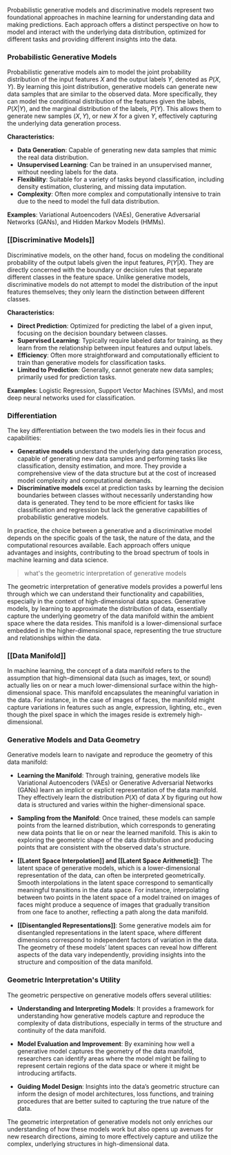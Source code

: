Probabilistic generative models and discriminative models represent two foundational approaches in machine learning for understanding data and making predictions. Each approach offers a distinct perspective on how to model and interact with the underlying data distribution, optimized for different tasks and providing different insights into the data.

### Probabilistic Generative Models

Probabilistic generative models aim to model the joint probability distribution of the input features $X$ and the output labels $Y$, denoted as $P(X, Y)$. By learning this joint distribution, generative models can generate new data samples that are similar to the observed data. More specifically, they can model the conditional distribution of the features given the labels, $P(X|Y)$, and the marginal distribution of the labels, $P(Y)$. This allows them to generate new samples $(X, Y)$, or new $X$ for a given $Y$, effectively capturing the underlying data generation process.

**Characteristics:**
- **Data Generation**: Capable of generating new data samples that mimic the real data distribution.
- **Unsupervised Learning**: Can be trained in an unsupervised manner, without needing labels for the data.
- **Flexibility**: Suitable for a variety of tasks beyond classification, including density estimation, clustering, and missing data imputation.
- **Complexity**: Often more complex and computationally intensive to train due to the need to model the full data distribution.

**Examples**: Variational Autoencoders (VAEs), Generative Adversarial Networks (GANs), and Hidden Markov Models (HMMs).

### [[Discriminative Models]]

Discriminative models, on the other hand, focus on modeling the conditional probability of the output labels given the input features, $P(Y|X)$. They are directly concerned with the boundary or decision rules that separate different classes in the feature space. Unlike generative models, discriminative models do not attempt to model the distribution of the input features themselves; they only learn the distinction between different classes.

**Characteristics:**
- **Direct Prediction**: Optimized for predicting the label of a given input, focusing on the decision boundary between classes.
- **Supervised Learning**: Typically require labeled data for training, as they learn from the relationship between input features and output labels.
- **Efficiency**: Often more straightforward and computationally efficient to train than generative models for classification tasks.
- **Limited to Prediction**: Generally, cannot generate new data samples; primarily used for prediction tasks.

**Examples**: Logistic Regression, Support Vector Machines (SVMs), and most deep neural networks used for classification.

### Differentiation

The key differentiation between the two models lies in their focus and capabilities:
- **Generative models** understand the underlying data generation process, capable of generating new data samples and performing tasks like classification, density estimation, and more. They provide a comprehensive view of the data structure but at the cost of increased model complexity and computational demands.
- **Discriminative models** excel at prediction tasks by learning the decision boundaries between classes without necessarily understanding how data is generated. They tend to be more efficient for tasks like classification and regression but lack the generative capabilities of probabilistic generative models.

In practice, the choice between a generative and a discriminative model depends on the specific goals of the task, the nature of the data, and the computational resources available. Each approach offers unique advantages and insights, contributing to the broad spectrum of tools in machine learning and data science.


> what's the geometric interpretation of generative models

The geometric interpretation of generative models provides a powerful lens through which we can understand their functionality and capabilities, especially in the context of high-dimensional data spaces. Generative models, by learning to approximate the distribution of data, essentially capture the underlying geometry of the data manifold within the ambient space where the data resides. This manifold is a lower-dimensional surface embedded in the higher-dimensional space, representing the true structure and relationships within the data.

### [[Data Manifold]]

In machine learning, the concept of a data manifold refers to the assumption that high-dimensional data (such as images, text, or sound) actually lies on or near a much lower-dimensional surface within the high-dimensional space. This manifold encapsulates the meaningful variation in the data. For instance, in the case of images of faces, the manifold might capture variations in features such as angle, expression, lighting, etc., even though the pixel space in which the images reside is extremely high-dimensional.

### Generative Models and Data Geometry

Generative models learn to navigate and reproduce the geometry of this data manifold:

- **Learning the Manifold**: Through training, generative models like Variational Autoencoders (VAEs) or Generative Adversarial Networks (GANs) learn an implicit or explicit representation of the data manifold. They effectively learn the distribution $P(X)$ of data $X$ by figuring out how data is structured and varies within the higher-dimensional space.

- **Sampling from the Manifold**: Once trained, these models can sample points from the learned distribution, which corresponds to generating new data points that lie on or near the learned manifold. This is akin to exploring the geometric shape of the data distribution and producing points that are consistent with the observed data's structure.

- **[[Latent Space Interpolation]] and [[Latent Space Arithmetic]]**: The latent space of generative models, which is a lower-dimensional representation of the data, can often be interpreted geometrically. Smooth interpolations in the latent space correspond to semantically meaningful transitions in the data space. For instance, interpolating between two points in the latent space of a model trained on images of faces might produce a sequence of images that gradually transition from one face to another, reflecting a path along the data manifold.

- **[[Disentangled Representations]]**: Some generative models aim for disentangled representations in the latent space, where different dimensions correspond to independent factors of variation in the data. The geometry of these models’ latent spaces can reveal how different aspects of the data vary independently, providing insights into the structure and composition of the data manifold.

### Geometric Interpretation's Utility

The geometric perspective on generative models offers several utilities:

- **Understanding and Interpreting Models**: It provides a framework for understanding how generative models capture and reproduce the complexity of data distributions, especially in terms of the structure and continuity of the data manifold.

- **Model Evaluation and Improvement**: By examining how well a generative model captures the geometry of the data manifold, researchers can identify areas where the model might be failing to represent certain regions of the data space or where it might be introducing artifacts.

- **Guiding Model Design**: Insights into the data’s geometric structure can inform the design of model architectures, loss functions, and training procedures that are better suited to capturing the true nature of the data.

The geometric interpretation of generative models not only enriches our understanding of how these models work but also opens up avenues for new research directions, aiming to more effectively capture and utilize the complex, underlying structures in high-dimensional data.